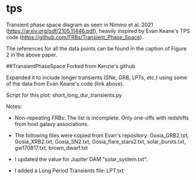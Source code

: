 # tps
Transient phase space diagram as seen in Nimmo et al. 2021 (https://arxiv.org/pdf/2105.11446.pdf), heavily inspired by Evan Keane's TPS code (https://github.com/FRBs/Transient_Phase_Space).

The references for all the data points can be found in the caption of Figure 2 in the above paper.

##TransientPhaseSpace
Forked from Kenzie's github

Expanded it to include longer transients (SNe, GRB, LPTs, etc.) using some of the data from Evan Keane's code (link above). 

Script for this plot: short_long_dur_transients.py

Notes: 

- Non-repeating FRBs: The list is incomplete. Only one-offs with redshifts from host galaxy associations. 

- The following files were copied from Evan's repository: Gosia_GRB2.txt, Gosia_XRB2.txt, Gosia_SN2.txt, Gosia_flare_stars2.txt, solar_bursts.txt, gw170817.txt, brown_dwarf.txt

- I updated the value for Jupiter DAM "solar_system.txt".

- I added a Long Period Transients file: LPT.txt
